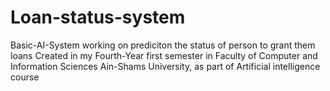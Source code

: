 # Loan-status-system
Basic-AI-System working on prediciton the status of person to grant them loans
Created in my Fourth-Year first semester in Faculty of Computer and Information Sciences Ain-Shams University, as part of Artificial intelligence course
